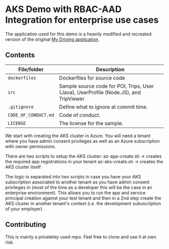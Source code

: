 # AKS Demo with RBAC-AAD Integration for enterprise use cases

<!-- 
Guidelines on README format: https://review.docs.microsoft.com/help/onboard/admin/samples/concepts/readme-template?branch=master

Guidance on onboarding samples to docs.microsoft.com/samples: https://review.docs.microsoft.com/help/onboard/admin/samples/process/onboarding?branch=master

Taxonomies for products and languages: https://review.docs.microsoft.com/new-hope/information-architecture/metadata/taxonomies?branch=master
-->

The application used for this demo is a heavily modified and recreated version of the original [My Driving application](https://github.com/Azure-Samples/MyDriving).

## Contents

| File/folder       | Description                                |
|-------------------|--------------------------------------------|
| `dockerfiles`     | Dockerfiles for source code                |
| `src`             | Sample source code for POI, Trips, User (Java), UserProfile (Node.JS), and TripViewer                     |
| `.gitignore`      | Define what to ignore at commit time.      |
| `CODE_OF_CONDUCT.md` | Code of conduct.                        |
| `LICENSE`         | The license for the sample.                |

We start with creating the AKS cluster in Azure. You will need a tenant where you have admin consent privileges as well as an Azure subscription with owner permissions.

There are two scripts to setup the AKS cluster:
az-app-create.sh -> creates the required app registrations in your tenant
az-aks-create.sh -> creates the AKS cluster itself

The logic is separated into two scripts in case you have your AKS subscription associated to another tenant as you have admin consent privileges in (most of the time as a developer this will be the case in an enterprise environment). This allows you to run the app and service principal creation against your test tenant and then in a 2nd step create the AKS cluster in another tenant's context (i.e. the development subuscription of your employer).

## Contributing

This is mainly a privateley used repo. Feel free to clone and use it at own risk. 
